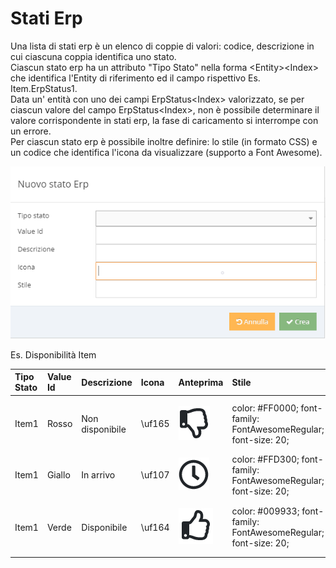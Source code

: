 # Stati Erp

Una lista di stati erp è un elenco di coppie di valori: codice, descrizione in cui ciascuna coppia identifica uno stato.  
Ciascun stato erp ha un attributo "Tipo Stato" nella forma &lt;Entity&gt;&lt;Index&gt; che identifica l'Entity di riferimento ed il campo rispettivo Es. Item.ErpStatus1.  
Data un' entità con uno dei campi ErpStatus&lt;Index&gt; valorizzato, se per ciascun valore del campo ErpStatus&lt;Index&gt;, non è possibile determinare il valore corrispondente in stati erp, la fase di caricamento si interrompe con un errore.  
Per ciascun stato erp è possibile inoltre definire: lo stile \(in formato CSS\) e un codice che identifica l'icona da visualizzare \(supporto a Font Awesome\). 

![](../.gitbook/assets/statoerp.PNG)

Es. Disponibilità Item

<table>
  <thead>
    <tr>
      <th style="text-align:left">Tipo Stato</th>
      <th style="text-align:left">Value Id</th>
      <th style="text-align:left">Descrizione</th>
      <th style="text-align:left">Icona</th>
      <th style="text-align:left">Anteprima</th>
      <th style="text-align:left">Stile</th>
    </tr>
  </thead>
  <tbody>
    <tr>
      <td style="text-align:left">Item1</td>
      <td style="text-align:left">Rosso</td>
      <td style="text-align:left">Non disponibile</td>
      <td style="text-align:left">\uf165</td>
      <td style="text-align:left">
        <p></p>
        <p>
          <img src="../.gitbook/assets/thumbsdown.PNG" alt/>
        </p>
      </td>
      <td style="text-align:left">color: #FF0000; font-family: FontAwesomeRegular; font-size: 20;</td>
    </tr>
    <tr>
      <td style="text-align:left">Item1</td>
      <td style="text-align:left">Giallo</td>
      <td style="text-align:left">In arrivo</td>
      <td style="text-align:left">\uf107</td>
      <td style="text-align:left">
        <img src="../.gitbook/assets/clock.PNG" alt/>
      </td>
      <td style="text-align:left">color: #FFD300; font-family: FontAwesomeRegular; font-size: 20;</td>
    </tr>
    <tr>
      <td style="text-align:left">Item1</td>
      <td style="text-align:left">Verde</td>
      <td style="text-align:left">Disponibile</td>
      <td style="text-align:left">\uf164</td>
      <td style="text-align:left">
        <p></p>
        <p>
          <img src="../.gitbook/assets/thumbsup.PNG" alt/>
        </p>
      </td>
      <td style="text-align:left">color: #009933; font-family: FontAwesomeRegular; font-size: 20;</td>
    </tr>
  </tbody>
</table>